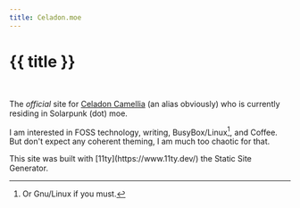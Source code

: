 ```yaml
---
title: Celadon.moe
---
```


# {{ title }} 

</br>

The *official* site for <a rel="me" href="https://solarpunk.moe/@celadonCamellia">Celadon Camellia</a> (an alias obviously) who is currently residing in Solarpunk (dot) moe.

I am interested in FOSS technology, writing, BusyBox/Linux[^1], and Coffee. But don't expect any coherent theming, I am much too chaotic for that.

<footer><p>This site was built with [11ty](https://www.11ty.dev/) the Static Site Generator.<p></footer>


[^1]: Or Gnu/Linux if you must.
